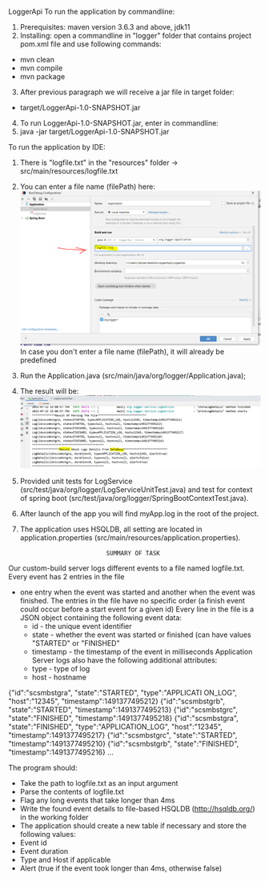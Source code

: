 
LoggerApi
To run the application by commandline:
1. Prerequisites: maven version 3.6.3 and above, jdk11
2. Installing: open a commandline in "logger" folder that contains project pom.xml file and use following commands:
- mvn clean  
- mvn compile
- mvn package 
3. After previous paragraph we will receive a jar file in target folder:
- target/LoggerApi-1.0-SNAPSHOT.jar
4. To run LoggerApi-1.0-SNAPSHOT.jar, enter in commandline:
5. java -jar target/LoggerApi-1.0-SNAPSHOT.jar

To run the application by IDE:
1. There is "logfile.txt" in the "resources" folder -> src/main/resources/logfile.txt
2. You can enter a file name (filePath) here: ![img.png](img.png)
In case you don't enter a file name (filePath), it will already be predefined
3. Run the Application.java (src/main/java/org/logger/Application.java);
4. The result will be: ![img_1.png](img_1.png)
5. Provided unit tests for LogService (src/test/java/org/logger/LogServiceUnitTest.java) and test for context of spring boot (src/test/java/org/logger/SpringBootContextTest.java).
6. After launch of the app you will find myApp.log in the root of the project.
7. The application uses HSQLDB, all setting are located in application.properties (src/main/resources/application.properties).

                               SUMMARY OF TASK
Our custom-build server logs different events to a file named logfile.txt. Every event has 2 entries in the file
- one entry when the event was started and another when the event was finished. The entries in the file
  have no specific order (a finish event could occur before a start event for a given id)
  Every line in the file is a JSON object containing the following event data:
  - id - the unique event identifier
  - state - whether the event was started or finished (can have values "STARTED" or "FINISHED"
  - timestamp - the timestamp of the event in milliseconds
  Application Server logs also have the following additional attributes:
  - type - type of log
  - host - hostname

{"id":"scsmbstgra", "state":"STARTED", "type":"APPLICATI ON_LOG", "host":"12345",
"timestamp":1491377495212}
{"id":"scsmbstgrb", "state":"STARTED", "timestamp":1491377495213}
{"id":"scsmbstgrc", "state":"FINISHED", "timestamp":1491377495218}
{"id":"scsmbstgra", "state":"FINISHED", "type":"APPLICATION_LOG", "host":"12345",
"timestamp":1491377495217}
{"id":"scsmbstgrc", "state":"STARTED", "timestamp":1491377495210}
{"id":"scsmbstgrb", "state":"FINISHED", "timestamp":1491377495216}
...

The program should:
- Take the path to logfile.txt as an input argument
- Parse the contents of logfile.txt
- Flag any long events that take longer than 4ms
- Write the found event details to file-based HSQLDB (http://hsqldb.org/) in the working folder
- The application should create a new table if necessary and store the following values:
- Event id
- Event duration
- Type and Host if applicable
- Alert (true if the event took longer than 4ms, otherwise false)

